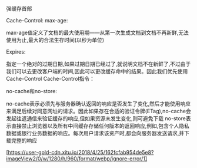 强缓存首部

Cache-Control: max-age:

max-age值定义了文档的最大使用期——从第一次生成文档到文档不再新鲜,无法使用为止,最大的合法生存时间(以秒为单位)

Expires:

指定一个绝对的过期日期,如果过期日期已经过了,就说明文档不在新鲜了,不过由于我们可以去更改客户端的时间,因此可以更改缓存命中的结果。因此我们优先使用Cache-Control
Cache-Control指令：

no-cache和no-store:

no-cache表示必须先与服务器确认返回的响应是否发生了变化,然后才能使用响应来满足后续对同意网址的请求。因此如果存在合适的验证令牌(ETag),no-cache会发起往返通信来验证缓存的响应,但如果资源未发生变化,则可避免下载
no-store表示直接禁止浏览器以及所有中间缓存存储任何版本的返回响应,例如,包含个人隐私数据或银行业务数据的响应。每次用户请求该资产时,都会向服务器发送请求,并下载完整的响应

[https://user-gold-cdn.xitu.io/2018/4/25/162fcfab954de5e8?imageView2/0/w/1280/h/960/format/webp/ignore-error/1]